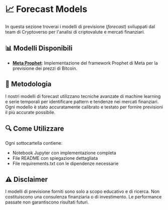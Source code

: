 # 📈 Forecast Models

In questa sezione troverai i modelli di previsione (*forecast*) sviluppati dal team di Cryptoverso per l'analisi di criptovalute e mercati finanziari.

## 📊 Modelli Disponibili

- **[Meta Prophet](/Forecast/Meta%20Prophet)**: Implementazione del framework Prophet di Meta per la previsione dei prezzi di Bitcoin.

## 🧠 Metodologia

I nostri modelli di forecast utilizzano tecniche avanzate di machine learning e serie temporali per identificare pattern e tendenze nei mercati finanziari. Ogni modello è stato accuratamente calibrato e testato per fornire previsioni il più accurate possibile.

## 🔍 Come Utilizzare

Ogni sottocartella contiene:
- Notebook Jupyter con implementazione completa
- File README con spiegazione dettagliata
- File requirements.txt con le dipendenze necessarie

## ⚠️ Disclaimer

I modelli di previsione forniti sono solo a scopo educativo e di ricerca. Non costituiscono una consulenza finanziaria o di investimento. Le performance passate non garantiscono risultati futuri.